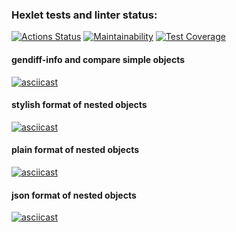 ### Hexlet tests and linter status:

[![Actions Status](https://github.com/HaimOzer/frontend-project-46/actions/workflows/hexlet-check.yml/badge.svg)](https://github.com/HaimOzer/frontend-project-46/actions)
[![Maintainability](https://api.codeclimate.com/v1/badges/6cccef303005f710685b/maintainability)](https://codeclimate.com/github/HaimOzer/frontend-project-46/maintainability)
[![Test Coverage](https://api.codeclimate.com/v1/badges/6cccef303005f710685b/test_coverage)](https://codeclimate.com/github/HaimOzer/frontend-project-46/test_coverage)

#### gendiff-info and compare simple objects

[![asciicast](https://asciinema.org/a/631850.svg)](https://asciinema.org/a/631850)

#### stylish format of nested objects

[![asciicast](https://asciinema.org/a/631852.svg)](https://asciinema.org/a/631852)

#### plain format of nested objects

[![asciicast](https://asciinema.org/a/631853.svg)](https://asciinema.org/a/631853)

#### json format of nested objects

[![asciicast](https://asciinema.org/a/631854.svg)](https://asciinema.org/a/631854)
